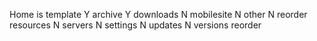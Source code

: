 Home is template
Y archive
Y downloads
N mobilesite
N other
N reorder resources
N servers
N settings
N updates
N versions reorder